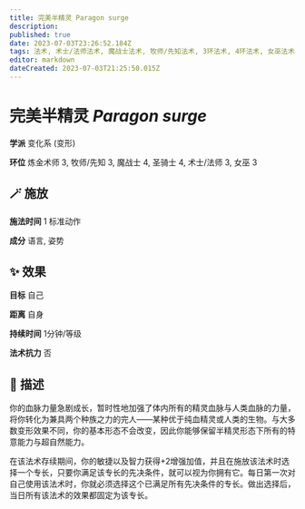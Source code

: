 ```yaml
---
title: 完美半精灵 Paragon surge
description: 
published: true
date: 2023-07-03T23:26:52.184Z
tags: 法术, 术士/法师法术, 魔战士法术, 牧师/先知法术, 3环法术, 4环法术, 女巫法术, 变化系, 炼金术师法术, 变形, 圣骑士法术
editor: markdown
dateCreated: 2023-07-03T21:25:50.015Z
---
```


# **完美半精灵** *Paragon surge*

**学派** 变化系 (变形) 

**环位** 炼金术师 3, 牧师/先知 3, 魔战士 4, 圣骑士 4, 术士/法师 3, 女巫 3

## 🪄 施放

**施法时间** 1 标准动作

**成分** 语言, 姿势

## ✨ 效果 

**目标** 自己 

**距离** 自身  

**持续时间** 1分钟/等级 

**法术抗力** 否

## 📖 描述

你的血脉力量急剧成长，暂时性地加强了体内所有的精灵血脉与人类血脉的力量，将你转化为兼具两个种族之力的完人——某种优于纯血精灵或人类的生物。与大多数变形效果不同，你的基本形态不会改变，因此你能够保留半精灵形态下所有的特意能力与超自然能力。

在该法术存续期间，你的敏捷以及智力获得+2增强加值，并且在施放该法术时选择一个专长，只要你满足该专长的先决条件，就可以视为你拥有它。每日第一次对自己使用该法术时，你就必须选择这个已满足所有先决条件的专长。做出选择后，当日所有该法术的效果都固定为该专长。
    